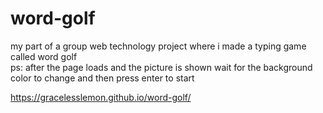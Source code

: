 # word-golf
my part of a group web technology project where i made a typing game called word golf<br />
ps: after the page loads and the picture is shown wait for the background color to change and then press enter to start<br />

https://gracelesslemon.github.io/word-golf/
